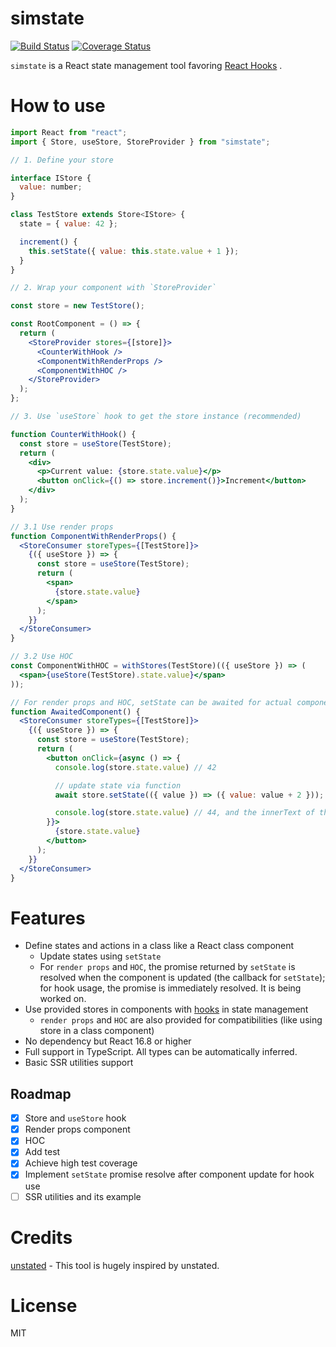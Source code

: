 # simstate

[![Build Status](https://travis-ci.org/viccrubs/simstate.svg?branch=master)](https://travis-ci.org/viccrubs/simstate) 
[![Coverage Status](https://coveralls.io/repos/github/viccrubs/simstate/badge.svg?branch=master)](https://coveralls.io/github/viccrubs/simstate?branch=master)

`simstate` is a React state management tool favoring [React Hooks](https://reactjs.org/docs/hooks-intro.html) .

# How to use

```jsx
import React from "react";
import { Store, useStore, StoreProvider } from "simstate";

// 1. Define your store

interface IStore {
  value: number;
}

class TestStore extends Store<IStore> {
  state = { value: 42 };

  increment() {
    this.setState({ value: this.state.value + 1 });
  }
}

// 2. Wrap your component with `StoreProvider`

const store = new TestStore();

const RootComponent = () => {
  return (
    <StoreProvider stores={[store]}>
      <CounterWithHook />
      <ComponentWithRenderProps />
      <ComponentWithHOC />
    </StoreProvider>
  );
};

// 3. Use `useStore` hook to get the store instance (recommended)

function CounterWithHook() {
  const store = useStore(TestStore);
  return (
    <div>
      <p>Current value: {store.state.value}</p>
      <button onClick={() => store.increment()}>Increment</button>
    </div>
  );
}

// 3.1 Use render props
function ComponentWithRenderProps() {
  <StoreConsumer storeTypes={[TestStore]}>
    {({ useStore }) => {
      const store = useStore(TestStore);
      return (
        <span>
          {store.state.value}
        </span>
      );
    }}
  </StoreConsumer>
}

// 3.2 Use HOC
const ComponentWithHOC = withStores(TestStore)(({ useStore }) => (
  <span>{useStore(TestStore).state.value}</span>
));

// For render props and HOC, setState can be awaited for actual component update
function AwaitedComponent() {
  <StoreConsumer storeTypes={[TestStore]}>
    {({ useStore }) => {
      const store = useStore(TestStore);
      return (
        <button onClick={async () => {
          console.log(store.state.value) // 42

          // update state via function
          await store.setState(({ value }) => ({ value: value + 2 }));

          console.log(store.state.value) // 44, and the innerText of this button will also be 44
        }}>
          {store.state.value}
        </button>
      );
    }}
  </StoreConsumer>
}

```

# Features

- Define states and actions in a class like a React class component
    - Update states using `setState`
    - For `render props` and `HOC`, the promise returned by `setState` is resolved when the component is updated (the callback for `setState`); for hook usage, the promise is immediately resolved. It is being worked on.
- Use provided stores in components with [hooks](https://reactjs.org/docs/hooks-intro.html) in state management
    - `render props` and `HOC` are also provided for compatibilities (like using store in a class component)
- No dependency but React 16.8 or higher
- Full support in TypeScript. All types can be automatically inferred.
- Basic SSR utilities support

## Roadmap

- [x] Store and `useStore` hook
- [x] Render props component
- [x] HOC
- [X] Add test
- [X] Achieve high test coverage
- [X] Implement `setState` promise resolve after component update for hook use
- [ ] SSR utilities and its example

# Credits

[unstated](https://github.com/jamiebuilds/unstated) - This tool is hugely inspired by unstated.

# License

MIT